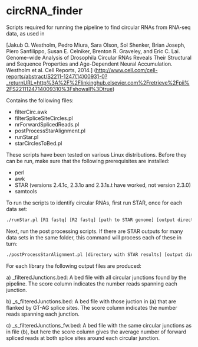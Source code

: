 circRNA_finder
==============

Scripts required for running the pipeline to find circular RNAs from RNA-seq data, as used in

[Jakub O. Westholm, Pedro Miura, Sara Olson, Sol Shenker, Brian Joseph, Piero Sanfilippo, Susan E. Celniker, Brenton R. Graveley, and Eric C. Lai. Genome-wide Analysis of Drosophila Circular RNAs Reveals Their Structural and Sequence Properties and Age-Dependent Neural Accumulation. Westholm et al. Cell Reports, 2014.] (http://www.cell.com/cell-reports/abstract/S2211-1247(14)00931-0?_returnURL=http%3A%2F%2Flinkinghub.elsevier.com%2Fretrieve%2Fpii%2FS2211124714009310%3Fshowall%3Dtrue)

Contains the following files:
- filterCirc.awk
- filterSpliceSiteCircles.pl
- nrForwardSplicedReads.pl
- postProcessStarAlignment.pl
- runStar.pl
- starCirclesToBed.pl


These scripts have been tested on various Linux distributions. Before they can be run, make sure that the following prerequisites are installed:
 - perl
 - awk
 - STAR (versions 2.4.1c, 2.3.1o and 2.3.1s.t have worked, not version 2.3.0)
 - samtools


To run the scripts to identify circular RNAs, first run STAR, once for each data set:

```bash
./runStar.pl [R1 fastq] [R2 fastq] [path to STAR genome] [output directory and prefix]
```



Next, run the post processing scripts. If there are STAR outputs for many data sets in the same folder, this command will process each of these in turn:

```bash
./postProcessStarAlignment.pl [directory with STAR results] [output directory]
```

For each library the following output files are produced:

a) <lib name>_filteredJunctions.bed: A bed file with all circular junctions found by the pipeline. The score column indicates the  number reads spanning each junction.

b) <lib name>_s_filteredJunctions.bed: A bed file with those juction in (a) that are flanked by GT-AG splice sites. The score column indicates the  number reads spanning each junction.

c) <lib name>_s_filteredJunctions_fw.bed: A bed file with the same circular junctions as in file (b), but here the score column gives the average number of forward spliced reads at both splice sites around each circular junction.
